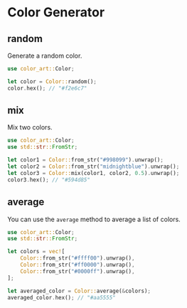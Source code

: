 # Color Generator

## random

Generate a random color.

```rust
use color_art::Color;

let color = Color::random();
color.hex(); // "#f2e6c7"
```

## mix

Mix two colors.

```rust
use color_art::Color;
use std::str::FromStr;

let color1 = Color::from_str("#998099").unwrap();
let color2 = Color::from_str("midnightblue").unwrap();
let color3 = Color::mix(color1, color2, 0.5).unwrap();
color3.hex(); // "#594d85"
```

## average

You can use the `average` method to average a list of colors.

```rust
use color_art::Color;
use std::str::FromStr;

let colors = vec![
    Color::from_str("#ffff00").unwrap(),
    Color::from_str("#ff0000").unwrap(),
    Color::from_str("#0000ff").unwrap(),
];

let averaged_color = Color::average(&colors);
averaged_color.hex(); // "#aa5555"
```
